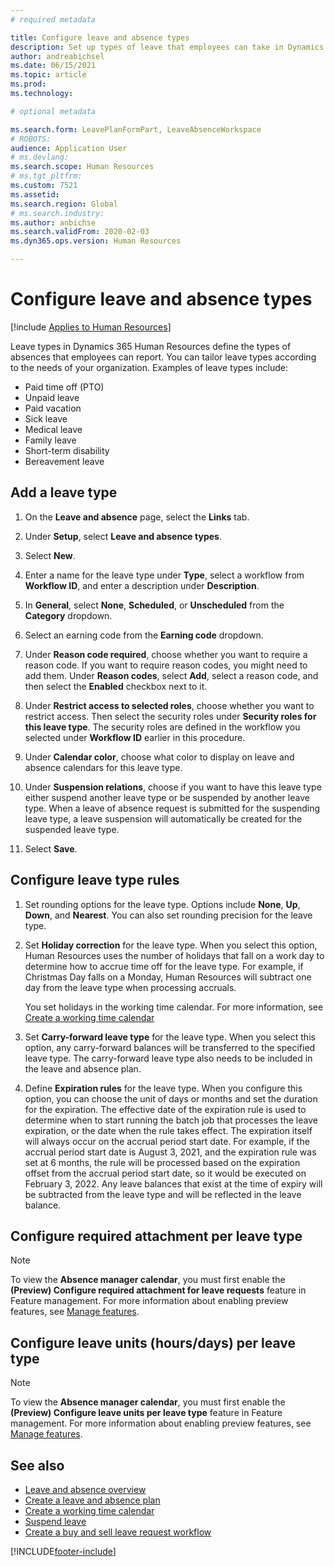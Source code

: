```yaml
---
# required metadata

title: Configure leave and absence types
description: Set up types of leave that employees can take in Dynamics 365 Human Resources.
author: andreabichsel
ms.date: 06/15/2021
ms.topic: article
ms.prod: 
ms.technology: 

# optional metadata

ms.search.form: LeavePlanFormPart, LeaveAbsenceWorkspace
# ROBOTS: 
audience: Application User
# ms.devlang: 
ms.search.scope: Human Resources
# ms.tgt_pltfrm: 
ms.custom: 7521
ms.assetid: 
ms.search.region: Global
# ms.search.industry: 
ms.author: anbichse
ms.search.validFrom: 2020-02-03
ms.dyn365.ops.version: Human Resources

---
```


# Configure leave and absence types

[!include [Applies to Human Resources](../includes/applies-to-hr.md)]

Leave types in Dynamics 365 Human Resources define the types of absences that employees can report. You can tailor leave types according to the needs of your organization. Examples of leave types include:

- Paid time off (PTO)
- Unpaid leave
- Paid vacation
- Sick leave
- Medical leave
- Family leave
- Short-term disability
- Bereavement leave

## Add a leave type

1. On the **Leave and absence** page, select the **Links** tab.

2. Under **Setup**, select **Leave and absence types**.

3. Select **New**.

4. Enter a name for the leave type under **Type**, select a workflow from **Workflow ID**, and enter a description under **Description**.

5. In **General**, select **None**, **Scheduled**, or **Unscheduled** from the **Category** dropdown.

6. Select an earning code from the **Earning code** dropdown.

7. Under **Reason code required**, choose whether you want to require a reason code. If you want to require reason codes, you might need to add them. Under **Reason codes**, select **Add**, select a reason code, and then select the **Enabled** checkbox next to it.

8. Under **Restrict access to selected roles**, choose whether you want to restrict access. Then select the security roles under **Security roles for this leave type**. The security roles are defined in the workflow you selected under **Workflow ID** earlier in this procedure.

9. Under **Calendar color**, choose what color to display on leave and absence calendars for this leave type. 

10. Under **Suspension relations**, choose if you want to have this leave type either suspend another leave type or be suspended by another leave type. When a leave of absence request is submitted for the suspending leave type, a leave suspension will automatically be created for the suspended leave type. 

10. Select **Save**.

## Configure leave type rules

1. Set rounding options for the leave type. Options include **None**, **Up**, **Down**, and **Nearest**. You can also set rounding precision for the leave type.

2. Set **Holiday correction** for the leave type. When you select this option, Human Resources uses the number of holidays that fall on a work day to determine how to accrue time off for the leave type. For example, if Christmas Day falls on a Monday, Human Resources will subtract one day from the leave type when processing accruals.

   You set holidays in the working time calendar. For more information, see [Create a working time calendar](hr-leave-and-absence-working-time-calendar.md)
   
 3. Set **Carry-forward leave type** for the leave type. When you select this option, any carry-forward balances will be transferred to the specified leave type. The carry-forward leave type also needs to be included in the leave and absence plan. 
 
4. Define **Expiration rules** for the leave type. When you configure this option, you can choose the unit of days or months and set the duration for the expiration. The effective date of the expiration rule is used to determine when to start running the batch job that processes the leave expiration, or the date when the rule takes effect. The expiration itself will always occur on the accrual period start date. For example, if the accrual period start date is August 3, 2021, and the expiration rule was set at 6 months, the rule will be processed based on the expiration offset from the accrual period start date, so it would be executed on February 3, 2022. Any leave balances that exist at the time of expiry will be subtracted from the leave type and will be reflected in the leave balance.
 
## Configure required attachment per leave type

> [!NOTE]
> To view the **Absence manager calendar**, you must first enable the **(Preview) Configure required attachment for leave requests** feature in Feature management. For more information about enabling preview features, see [Manage features](hr-admin-manage-features.md).<br>

## Configure leave units (hours/days) per leave type

> [!NOTE]
> To view the **Absence manager calendar**, you must first enable the **(Preview) Configure leave units per leave type** feature in Feature management. For more information about enabling preview features, see [Manage features](hr-admin-manage-features.md).<br>

## See also

- [Leave and absence overview](hr-leave-and-absence-overview.md)
- [Create a leave and absence plan](hr-leave-and-absence-plans.md)
- [Create a working time calendar](hr-leave-and-absence-working-time-calendar.md)
- [Suspend leave](hr-leave-and-absence-suspend-leave.md)
- [Create a buy and sell leave request workflow](hr-leave-and-absence-buy-sell-workflow.md)



[!INCLUDE[footer-include](../includes/footer-banner.md)]
